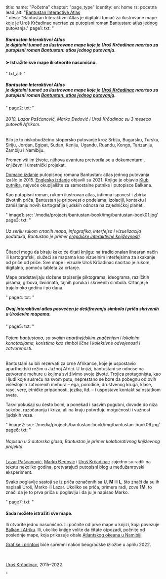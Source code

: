 title: 
    name: "Početna"
    chapter: "page_type"
identity:
    en: home
    rs: pocetna
lead_alt: "<a href='/bantustan-interactive-atlas/home'>Bantustan Interactive Atlas</a><br>"
desc: "Bantustan Interaktivni Atlas je digitalni tumač za ilustrovane mape koje je Uroš Krčadinac nacrtao za putopisni roman Bantustan: atlas jednog putovanja."
page1:
    txt: "<h5><em>Bantustan Interaktivni Atlas</em> <br>je digitalni tumač za ilustrovane mape koje je Uroš Krčadinac nacrtao za putopisni roman Bantustan: atlas jednog putovanja.</h5>
<h4>➤ Istražite <span class='all-maps-link'>sve mape</span> ili otvorite <span class='random-map-link'>nasumičnu</span>.</h4>"
    txt_alt: "<h5><em>Bantustan Interaktivni Atlas</em> <br>je digitalni tumač za ilustrovane mape koje je <a href='/work/about/' target='_blank'>Uroš Krčadinac</a> nacrtao za putopisni roman <a href='/rad/projekti/bantustan-book/' target='_blank'>Bantustan: atlas jednog putovanja</a>.</h5>"
page2:
    txt: "<h6>2010. Lazar Pašćanović, Marko Đedović i Uroš Krčadinac su 3 meseca putovali Afrikom.</h6>
<p>Bilo je to niskobudžetno stopersko putovanje kroz Srbiju, Bugarsku, Tursku, Siriju, Jordan, Egipat, Sudan, Keniju, Ugandu, Ruandu, Kongo, Tanzaniju, Zambiju i Namibiju.</p>
<p>Promenivši im živote, njihova avantura pretvorila se u dokumentarni, književni i umetnički projekat.</p>
<p><a href='/rad/projekti/bantustan-book/' target='_blank'>Domaće izdanje</a> putopisnog romana Bantustan: atlas jednog putovanja izašlo je 2015. <a href='https://www.bantustanbook.com/' target='_blank'>Englesko izdanje</a> objavili su 2021. Knjige je objavio <a href='https://www.klubputnika.org/o-klub-putnika' target='_blank'>Klub putnika</a>, najveće okupljalište za samostalne putnike i putopisce Balkana.</p>
<p>Kao putopisni roman, rukom ilustrovan atlas, intimna ispovest i zbirka životnih priča, Bantustan je pripovest o podelama, izolaciji, kontaktu i zamišljanju novih kartografija ljudskih odnosa na zajedničkoj planeti.</p>"
image1:
    src: '/media/projects/bantustan-book/img/bantustan-book01.jpg'
page3:
    txt: "<h6>Uz seriju rukom crtanih mapa, infografika, interfejsa i vizuelizacija podataka, Bantustan je primer <a href='https://www.articleworld.org/index.php/Ergodic_literature' target='_blank'>ergodičke interaktivne književnosti</a>.</h6>
<p>Čitaoci mogu da biraju kako će čitati knjigu: na tradicionalan linearan način ili kartografski, služeći se mapama kao vizuelnim interfejsima za skakanje od priče od priče. Sve mape i vizuale Uroš Krčadinac nacrtao je rukom, digitalno, pomoću tableta za crtanje.</p>
<p>Mape predstavljaju složene tapiserije piktograma, ideograma, različitih pisama, grbova, lavirinata, tajnih poruka i skrivenih simbola. Crtanje je trajalo oko godinu i po dana.</p>"
page4:
    txt: "<h5>Ovaj interaktivni atlas posvećen je dešifrovanju simbola i priča skrivenih u Uroševim mapama.</h5>"
page5:
    txt: "<h6>Pojam bantustana, sa svojim aparthejdskim značenjem i lokalnim konotacijama, koristimo kao simbol lične i kolektivne odvojenosti i zatvorenosti.</h6>
<p>Bantustani su bili rezervati za crne Afrikance, koje je uspostavio aparthejdski režim u Južnoj Africi. U knjizi, bantustani se odnose na zatvorene mehure u kojima svi živimo svoje živote. Trojica protagonista, kao i ljudi koje susreću na svom putu, neprestano se bore da pobegnu od ovih višeslojnih zatvorenih mehura – ega, porodice, društvenog kruga, klase, rase, vere, etničke pripadnosti, jezika, itd. – i uspostave kontakt sa ostatkom sveta.</p>
<p>Takvi pokušaji su često bolni, a ponekad i sasvim pogubni, dovode do niza sukoba, razočaranja i kriza, ali na kraju potvrđuju mogućnosti i važnost ljudskih veza.</p>"
image2:
    src: '/media/projects/bantustan-book/img/bantustan-book06.jpg'
page6:
    txt: "<h6>Napisan u 3 autorska glasa, Bantustan je primer kolaborativnog književnog projekta.</h6>
<p><a href='https://www.amazon.com/Lazar-Pascanovic/e/B0933FH8RS/' target='_blank'>Lazar Pašćanović</a>, <a href='https://www.amazon.com/Marko-Djedovic/e/B0936V89ZF/' target='_blank'>Marko Đedović</a> i <a href='/rad/bio/' target='_blank'>Uroš Krčadinac</a> zajedno su radili na tekstu nekoliko godina, pretvarajući putopisni blog u međužanrovski eksperiment.</p>
<p>Svako poglavlje sastoji se iz priča označenih sa <b>U</b>, <b>M</b> ili <b>L</b>, što znači da su ih napisali Uroš, Marko ili Lazar. Ukoliko se priča, primera radi, zove <b>1M</b>, to znači da je to prva priča u poglavlju i da ju je napisao Marko.</p>"
page7:
    txt: "<h4 class='last-h4'>Sada možete istražiti <span class='all-maps-link'>sve mape</span>.</h4>
<p>Ili otvorite <span class='random-map-link'>jednu nasumično</span>. Ili počnite od prve mape u knjizi, koja povezuje <a href='/bantustan-interactive-atlas/mapa/balkan-africa'>Balkan i Afriku</a>. Ili, ukoliko knjige volite da čitate otpozadi, počnite od poslednje mape, koja prikazuje obale <a href='/bantustan-interactive-atlas/mapa/namibia'>Atlantskog okeana u Namibiji</a>.</p>
<p><a href='/bantustan-interactive-atlas/printovi'>Grafike i printovi</a> biće spremni nakon beogradske izložbe u aprilu 2022.</p>
<p><br><br><a href='/rad/bio/' target='_blank'>Uroš Krčadinac</a>, 2015–2022.</p>"